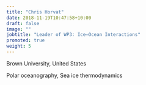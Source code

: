 ```yaml
---
title: "Chris Horvat"
date: 2018-11-19T10:47:58+10:00
draft: false
image: ""
jobtitle: "Leader of WP3: Ice–Ocean Interactions"
promoted: true
weight: 5
---
```


Brown University, United States

Polar oceanography, Sea ice thermodynamics
